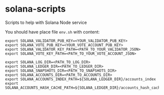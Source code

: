 # solana-scripts
Scripts to help with Solana Node service

You should have place file `env.sh` with content:
```
export SOLANA_VALIDATOR_PUB_KEY=<YOUR_VALIDATOR_PUB_KEY>
export SOLANA_VOTE_PUB_KEY=<YOUR_VOTE_ACCOUNT_PUB_KEY>
export SOLANA_VALIDATOR_KEY_PATH=<PATH_TO_YOUR_VALIDATOR_JSON>
export SOLANA_VOTE_KEY_PATH=<PATH_TO_YOUR_VOTE_ACCOUNT_JSON>

export SOLANA_LOG_DIR=<PATH_TO_LOG_DIR>
export SOLANA_LEDGER_DIR=<PATH_TO_LEDGER_DIR>
export SOLANA_SNAPSHOTS_DIR=<PATH_TO_SNAPSHOTS_DIR>
export SOLANA_ACCOUNTS_DIR=<PATH_TO_ACCOUNTS_DIR>
export SOLANA_ACCOUNTS_INDEX_PATH=${SOLANA_LEDGER_DIR}/accounts_index
export SOLANA_ACCOUNTS_HASH_CACHE_PATH=${SOLANA_LEDGER_DIR}/accounts_hash_cache
```
